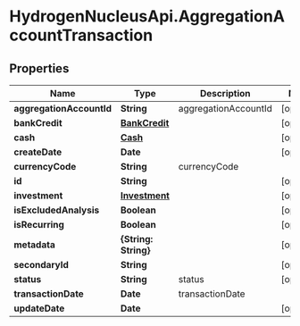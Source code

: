 # HydrogenNucleusApi.AggregationAccountTransaction

## Properties
Name | Type | Description | Notes
------------ | ------------- | ------------- | -------------
**aggregationAccountId** | **String** | aggregationAccountId | [optional] 
**bankCredit** | [**BankCredit**](BankCredit.md) |  | [optional] 
**cash** | [**Cash**](Cash.md) |  | [optional] 
**createDate** | **Date** |  | [optional] 
**currencyCode** | **String** | currencyCode | 
**id** | **String** |  | [optional] 
**investment** | [**Investment**](Investment.md) |  | [optional] 
**isExcludedAnalysis** | **Boolean** |  | [optional] 
**isRecurring** | **Boolean** |  | [optional] 
**metadata** | **{String: String}** |  | [optional] 
**secondaryId** | **String** |  | [optional] 
**status** | **String** | status | [optional] 
**transactionDate** | **Date** | transactionDate | 
**updateDate** | **Date** |  | [optional] 


